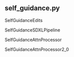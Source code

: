 ## self_guidance.py

SelfGuidanceEdits

SelfGuidanceSDXLPipeline

SelfGuidanceAttnProcessor

SelfGuidanceAttnProcessor2_0